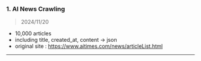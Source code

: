 ### 1. AI News Crawling

> 2024/11/20
- 10,000 articles
- including title, created_at, content -> json
- original site : https://www.aitimes.com/news/articleList.html

---

